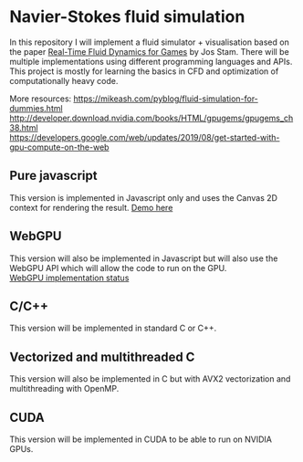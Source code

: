 # Navier-Stokes fluid simulation
In this repository I will implement a fluid simulator + visualisation based on the paper [Real-Time Fluid Dynamics for Games](https://pdfs.semanticscholar.org/847f/819a4ea14bd789aca8bc88e85e906cfc657c.pdf) by Jos Stam.
There will be multiple implementations using different programming languages and APIs.  
This project is mostly for learning the basics in CFD and optimization of computationally heavy code.

More resources:
https://mikeash.com/pyblog/fluid-simulation-for-dummies.html  
http://developer.download.nvidia.com/books/HTML/gpugems/gpugems_ch38.html  
https://developers.google.com/web/updates/2019/08/get-started-with-gpu-compute-on-the-web

## Pure javascript
This version is implemented in Javascript only and uses the Canvas 2D context for rendering the result.
[Demo here](https://hildinglinden.github.io/Navier-Stokes-fluid-simulation/javascript/)

## WebGPU
This version will also be implemented in Javascript but will also use the WebGPU API which will allow the code to run on the GPU.  
[WebGPU implementation status](https://github.com/gpuweb/gpuweb/wiki/Implementation-Status)

## C/C++
This version will be implemented in standard C or C++.

## Vectorized and multithreaded C
This version will also be implemented in C but with AVX2 vectorization and multithreading with OpenMP.

## CUDA
This version will be implemented in CUDA to be able to run on NVIDIA GPUs.